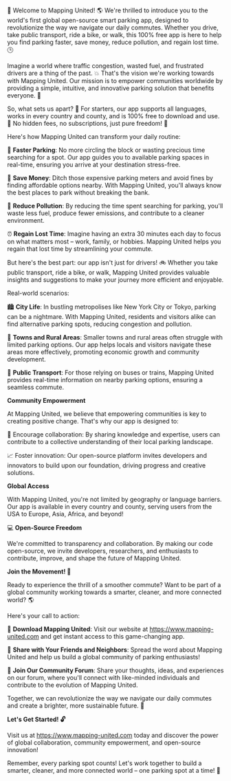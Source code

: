 🚨 Welcome to Mapping United! 🌎 We're thrilled to introduce you to the world's first global open-source smart parking app, designed to revolutionize the way we navigate our daily commutes. Whether you drive, take public transport, ride a bike, or walk, this 100% free app is here to help you find parking faster, save money, reduce pollution, and regain lost time. 🕒

Imagine a world where traffic congestion, wasted fuel, and frustrated drivers are a thing of the past. 💥 That's the vision we're working towards with Mapping United. Our mission is to empower communities worldwide by providing a simple, intuitive, and innovative parking solution that benefits everyone. 🌈

So, what sets us apart? 🔮 For starters, our app supports all languages, works in every country and county, and is 100% free to download and use. 🤑 No hidden fees, no subscriptions, just pure freedom! 🎉

Here's how Mapping United can transform your daily routine:

📍 **Faster Parking**: No more circling the block or wasting precious time searching for a spot. Our app guides you to available parking spaces in real-time, ensuring you arrive at your destination stress-free.

💸 **Save Money**: Ditch those expensive parking meters and avoid fines by finding affordable options nearby. With Mapping United, you'll always know the best places to park without breaking the bank.

🚗 **Reduce Pollution**: By reducing the time spent searching for parking, you'll waste less fuel, produce fewer emissions, and contribute to a cleaner environment.

⏰ **Regain Lost Time**: Imagine having an extra 30 minutes each day to focus on what matters most – work, family, or hobbies. Mapping United helps you regain that lost time by streamlining your commute.

But here's the best part: our app isn't just for drivers! 🚲 Whether you take public transport, ride a bike, or walk, Mapping United provides valuable insights and suggestions to make your journey more efficient and enjoyable.

Real-world scenarios:

🏙️ **City Life**: In bustling metropolises like New York City or Tokyo, parking can be a nightmare. With Mapping United, residents and visitors alike can find alternative parking spots, reducing congestion and pollution.

🌳 **Towns and Rural Areas**: Smaller towns and rural areas often struggle with limited parking options. Our app helps locals and visitors navigate these areas more effectively, promoting economic growth and community development.

🚂 **Public Transport**: For those relying on buses or trains, Mapping United provides real-time information on nearby parking options, ensuring a seamless commute.

**Community Empowerment**

At Mapping United, we believe that empowering communities is key to creating positive change. That's why our app is designed to:

💬 Encourage collaboration: By sharing knowledge and expertise, users can contribute to a collective understanding of their local parking landscape.

📈 Foster innovation: Our open-source platform invites developers and innovators to build upon our foundation, driving progress and creative solutions.

**Global Access**

With Mapping United, you're not limited by geography or language barriers. Our app is available in every country and county, serving users from the USA to Europe, Asia, Africa, and beyond!

💻 **Open-Source Freedom**

We're committed to transparency and collaboration. By making our code open-source, we invite developers, researchers, and enthusiasts to contribute, improve, and shape the future of Mapping United.

**Join the Movement! 🌟**

Ready to experience the thrill of a smoother commute? Want to be part of a global community working towards a smarter, cleaner, and more connected world? 🌎

Here's your call to action:

📲 **Download Mapping United**: Visit our website at https://www.mapping-united.com and get instant access to this game-changing app.

👫 **Share with Your Friends and Neighbors**: Spread the word about Mapping United and help us build a global community of parking enthusiasts!

💬 **Join Our Community Forum**: Share your thoughts, ideas, and experiences on our forum, where you'll connect with like-minded individuals and contribute to the evolution of Mapping United.

Together, we can revolutionize the way we navigate our daily commutes and create a brighter, more sustainable future. 🌟

**Let's Get Started! 🔓**

Visit us at https://www.mapping-united.com today and discover the power of global collaboration, community empowerment, and open-source innovation!

Remember, every parking spot counts! Let's work together to build a smarter, cleaner, and more connected world – one parking spot at a time! 🚨